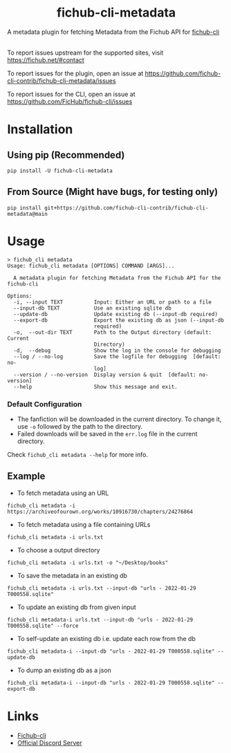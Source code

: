 <h1 align="center">fichub-cli-metadata</h1>

A metadata plugin for fetching Metadata from the Fichub API for [fichub-cli](https://github.com/FicHub/fichub-cli/)<br><br>

To report issues upstream for the supported sites, visit https://fichub.net/#contact<br>

To report issues for the plugin, open an issue at https://github.com/fichub-cli-contrib/fichub-cli-metadata/issues<br>

To report issues for the CLI, open an issue at https://github.com/FicHub/fichub-cli/issues<br>

# Installation

## Using pip (Recommended)

```
pip install -U fichub-cli-metadata
```

## From Source (Might have bugs, for testing only)

```
pip install git+https://github.com/fichub-cli-contrib/fichub-cli-metadata@main
```

# Usage

```
> fichub_cli metadata
Usage: fichub_cli metadata [OPTIONS] COMMAND [ARGS]...

  A metadata plugin for fetching Metadata from the Fichub API for the fichub-cli

Options:
  -i, --input TEXT          Input: Either an URL or path to a file
  --input-db TEXT           Use an existing sqlite db
  --update-db               Update existing db (--input-db required)
  --export-db               Export the existing db as json (--input-db
                            required)
  -o,  --out-dir TEXT       Path to the Output directory (default: Current
                            Directory)
  -d,  --debug              Show the log in the console for debugging
  --log / --no-log          Save the logfile for debugging  [default: no-
                            log]
  --version / --no-version  Display version & quit  [default: no-version]
  --help                    Show this message and exit.
```

### Default Configuration

- The fanfiction will be downloaded in the current directory. To change it, use `-o` followed by the path to the directory.
- Failed downloads will be saved in the `err.log` file in the current directory.

Check `fichub_cli metadata --help` for more info.

## Example

- To fetch metadata using an URL

```
fichub_cli metadata -i https://archiveofourown.org/works/10916730/chapters/24276864
```

- To fetch metadata using a file containing URLs

```
fichub_cli metadata -i urls.txt
```

- To choose a output directory

```
fichub_cli metadata -i urls.txt -o "~/Desktop/books"
```

- To save the metadata in an existing db

```
fichub_cli metadata -i urls.txt --input-db "urls - 2022-01-29 T000558.sqlite"
```

- To update an existing db from given input

```
fichub_cli metadata-i urls.txt --input-db "urls - 2022-01-29 T000558.sqlite" --force
```

- To self-update an existing db i.e. update each row from the db

```
fichub_cli metadata-i --input-db "urls - 2022-01-29 T000558.sqlite" --update-db
```

- To dump an existing db as a json

```
fichub_cli metadata-i --input-db "urls - 2022-01-29 T000558.sqlite" --export-db
```

# Links

- [Fichub-cli](https://github.com/FicHub/fichub-cli/)
- [Official Discord Server](https://discord.gg/sByBAhX)
